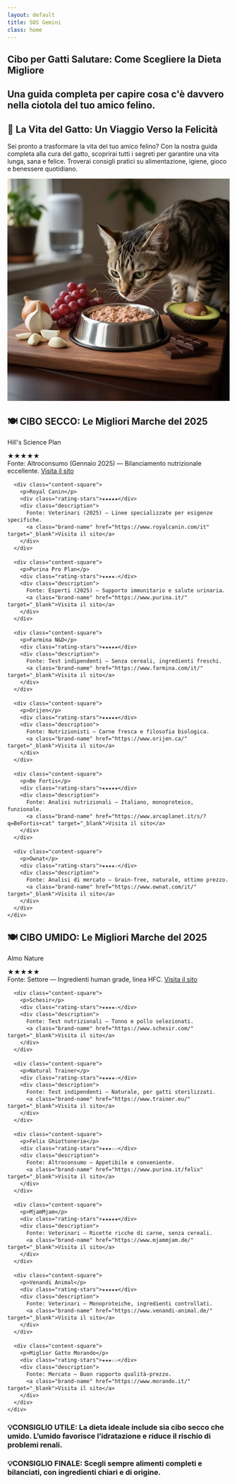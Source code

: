 ```yaml
---
layout: default
title: SOS Gemini
class: home
---
```


<div class="container">
  <!-- 📝 INTRODUZIONE -->
  <section class="intro">
    <h1 class="main-title-centered">Cibo per Gatti Salutare: Come Scegliere la Dieta Migliore</h1>
    <h2 class="small-title">
      Una guida completa per capire cosa c'è davvero nella ciotola del tuo amico felino.
    </h2>
  </section>

  <!-- 🌿 CONSIGLI PRATICI -->
  <section class="eco-tips">
    <div class="eco-tips-flex">
      <div class="eco-text">
        <h2>🐾 La Vita del Gatto: Un Viaggio Verso la Felicità</h2>
        <p>
          Sei pronto a trasformare la vita del tuo amico felino? Con la nostra guida completa alla cura del gatto, scoprirai tutti i segreti per garantire una vita lunga, sana e felice. Troverai consigli pratici su alimentazione, igiene, gioco e benessere quotidiano.
        </p>
      </div>
      <div class="eco-image">
        <img src="/assets/img/1-Cibo-Gatti-Il-Migliore-800.webp" alt="Gatto in pericolo con cibo tossico" />
      </div>
    </div>
  </section>

  <!-- 🍽️ CIBO SECCO -->
  <section class="food-section">
    <h2 class="section-title-gradient">🍽️ CIBO SECCO: Le Migliori Marche del 2025</h2>
    <div class="square-grid">
      <div class="content-square">
        <p>Hill's Science Plan</p>
        <div class="rating-stars">★★★★★</div>
        <div class="description">
          Fonte: Altroconsumo (Gennaio 2025) — Bilanciamento nutrizionale eccellente.
          <a class="brand-name" href="https://www.hillspet.it/" target="_blank">Visita il sito</a>
        </div>
      </div>

      <div class="content-square">
        <p>Royal Canin</p>
        <div class="rating-stars">★★★★★</div>
        <div class="description">
          Fonte: Veterinari (2025) — Linee specializzate per esigenze specifiche.
          <a class="brand-name" href="https://www.royalcanin.com/it" target="_blank">Visita il sito</a>
        </div>
      </div>

      <div class="content-square">
        <p>Purina Pro Plan</p>
        <div class="rating-stars">★★★★☆</div>
        <div class="description">
          Fonte: Esperti (2025) — Supporto immunitario e salute urinaria.
          <a class="brand-name" href="https://www.purina.it/" target="_blank">Visita il sito</a>
        </div>
      </div>

      <div class="content-square">
        <p>Farmina N&D</p>
        <div class="rating-stars">★★★★★</div>
        <div class="description">
          Fonte: Test indipendenti — Senza cereali, ingredienti freschi.
          <a class="brand-name" href="https://www.farmina.com/it/" target="_blank">Visita il sito</a>
        </div>
      </div>

      <div class="content-square">
        <p>Orijen</p>
        <div class="rating-stars">★★★★★</div>
        <div class="description">
          Fonte: Nutrizionisti — Carne fresca e filosofia biologica.
          <a class="brand-name" href="https://www.orijen.ca/" target="_blank">Visita il sito</a>
        </div>
      </div>

      <div class="content-square">
        <p>Be Fortis</p>
        <div class="rating-stars">★★★★★</div>
        <div class="description">
          Fonte: Analisi nutrizionali — Italiano, monoproteico, funzionale.
          <a class="brand-name" href="https://www.arcaplanet.it/s/?q=BeFortis+cat" target="_blank">Visita il sito</a>
        </div>
      </div>

      <div class="content-square">
        <p>Ownat</p>
        <div class="rating-stars">★★★★☆</div>
        <div class="description">
          Fonte: Analisi di mercato — Grain-free, naturale, ottimo prezzo.
          <a class="brand-name" href="https://www.ownat.com/it/" target="_blank">Visita il sito</a>
        </div>
      </div>
    </div>
  </section>

  <!-- 🍽️ CIBO UMIDO -->
  <section class="food-section">
    <h2 class="section-title-gradient">🍽️ CIBO UMIDO: Le Migliori Marche del 2025</h2>
    <div class="square-grid">
      <div class="content-square">
        <p>Almo Nature</p>
        <div class="rating-stars">★★★★★</div>
        <div class="description">
          Fonte: Settore — Ingredienti human grade, linea HFC.
          <a class="brand-name" href="https://www.almonature.com/" target="_blank">Visita il sito</a>
        </div>
      </div>

      <div class="content-square">
        <p>Schesir</p>
        <div class="rating-stars">★★★★☆</div>
        <div class="description">
          Fonte: Test nutrizionali — Tonno e pollo selezionati.
          <a class="brand-name" href="https://www.schesir.com/" target="_blank">Visita il sito</a>
        </div>
      </div>

      <div class="content-square">
        <p>Natural Trainer</p>
        <div class="rating-stars">★★★★☆</div>
        <div class="description">
          Fonte: Test indipendenti — Naturale, per gatti sterilizzati.
          <a class="brand-name" href="https://www.trainer.eu/" target="_blank">Visita il sito</a>
        </div>
      </div>

      <div class="content-square">
        <p>Felix Ghiottonerie</p>
        <div class="rating-stars">★★★☆☆</div>
        <div class="description">
          Fonte: Altroconsumo — Appetibile e conveniente.
          <a class="brand-name" href="https://www.purina.it/felix" target="_blank">Visita il sito</a>
        </div>
      </div>

      <div class="content-square">
        <p>MjamMjam</p>
        <div class="rating-stars">★★★★★</div>
        <div class="description">
          Fonte: Veterinari — Ricette ricche di carne, senza cereali.
          <a class="brand-name" href="https://www.mjammjam.de/" target="_blank">Visita il sito</a>
        </div>
      </div>

      <div class="content-square">
        <p>Venandi Animal</p>
        <div class="rating-stars">★★★★★</div>
        <div class="description">
          Fonte: Veterinari — Monoproteiche, ingredienti controllati.
          <a class="brand-name" href="https://www.venandi-animal.de/" target="_blank">Visita il sito</a>
        </div>
      </div>

      <div class="content-square">
        <p>Miglior Gatto Morando</p>
        <div class="rating-stars">★★★☆☆</div>
        <div class="description">
          Fonte: Mercato — Buon rapporto qualità-prezzo.
          <a class="brand-name" href="https://www.morando.it/" target="_blank">Visita il sito</a>
        </div>
      </div>
    </div>
  </section>

  <!-- 💡 CONSIGLI FINALI -->
  <section class="tips-section">
    <div class="content-block">
      <h3 class="useful-tip">💡CONSIGLIO UTILE: La dieta ideale include sia cibo secco che umido. L’umido favorisce l’idratazione e riduce il rischio di problemi renali.</h3>
    </div>
    <div class="content-block">
      <h3 class="useful-tip">💡CONSIGLIO FINALE: Scegli sempre alimenti completi e bilanciati, con ingredienti chiari e di origine.</h3>
    </div>
  </section>
</div>
